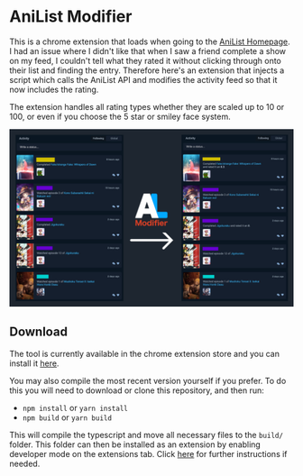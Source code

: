 # AniList Modifier

This is a chrome extension that loads when going to the [AniList Homepage](https://anilist.co/home). I had an issue where I didn't like that when I saw a friend complete a show on my feed, I couldn't tell what they rated it without clicking through onto their list and finding the entry. Therefore here's an extension that injects a script which calls the AniList API and modifies the activity feed so that it now includes the rating.

The extension handles all rating types whether they are scaled up to 10 or 100, or even if you choose the 5 star or smiley face system.

![Example](docs/example.png)

## Download

The tool is currently available in the chrome extension store and you can install it [here](https://chrome.google.com/webstore/detail/anilist-modifier/knclmpfhlbdlndgplhbnpajhpjmklfpi).

You may also compile the most recent version yourself if you prefer. To do this you will need to download or clone this repository, and then run:

- `npm install` or `yarn install`
- `npm build` or `yarn build`

This will compile the typescript and move all necessary files to the `build/` folder. This folder can then be installed as an extension by enabling developer mode on the extensions tab. Click [here](https://webkul.com/blog/how-to-install-the-unpacked-extension-in-chrome/) for further instructions if needed.
